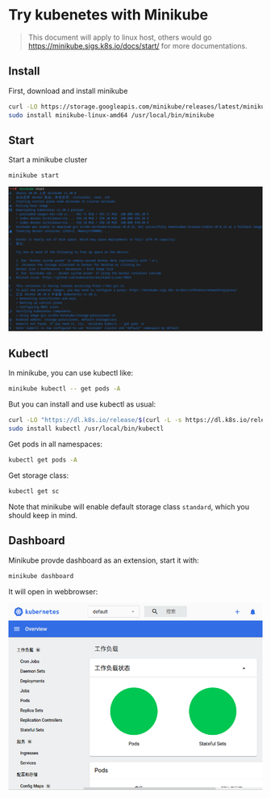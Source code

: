 # Try kubenetes with Minikube

> This document will apply to linux host, others would go <https://minikube.sigs.k8s.io/docs/start/> for more documentations.

## Install

First, download and install minikube

```sh
curl -LO https://storage.googleapis.com/minikube/releases/latest/minikube-linux-amd64
sudo install minikube-linux-amd64 /usr/local/bin/minikube
```

## Start

Start a minikube cluster

```sh
minikube start
```

![minikube-start](./assets/minikube-start.png)

## Kubectl

In minikube, you can use kubectl like:

```sh
minikube kubectl -- get pods -A
```

But you can install and use kubectl as usual:

```sh
curl -LO "https://dl.k8s.io/release/$(curl -L -s https://dl.k8s.io/release/stable.txt)/bin/linux/amd64/kubectl"
sudo install kubectl /usr/local/bin/kubectl
```

Get pods in all namespaces:

```sh
kubectl get pods -A
```

Get storage class:

```sh
kubectl get sc
```

Note that minikube will enable default storage class `standard`, which you should keep in mind.

## Dashboard

Minikube provde dashboard as an extension, start it with:

```sh
minikube dashboard
```

It will open in webbrowser:

![minikube-dashboard](assets/minikube-dashboard.png)